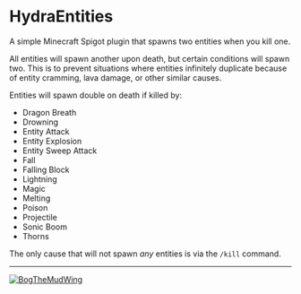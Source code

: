 # HydraEntities
A simple Minecraft Spigot plugin that spawns two entities when you kill one.

All entities will spawn another upon death, but certain conditions will spawn two. This is to prevent situations where entities infinitely duplicate because of entity cramming, lava damage, or other similar causes.

Entities will spawn double on death if killed by:
- Dragon Breath
- Drowning
- Entity Attack
- Entity Explosion
- Entity Sweep Attack
- Fall
- Falling Block
- Lightning
- Magic
- Melting
- Poison
- Projectile
- Sonic Boom
- Thorns

The only cause that will not spawn *any* entities is via the `/kill` command.

---

[![BogTheMudWing](https://nextcloud.macver.org/apps/files_sharing/publicpreview/jyWLnm4i724mxXg?file=/&fileId=61792&x=3390&y=1906&a=true&etag=c43260166526abc326861afd5244df8e)](https://blog.macver.org/about-me)
